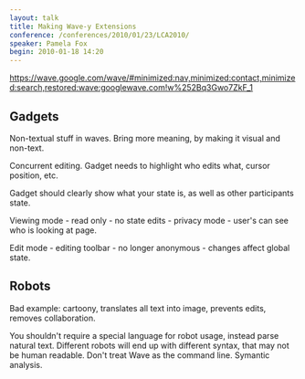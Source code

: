 ```yaml
---
layout: talk
title: Making Wave-y Extensions
conference: /conferences/2010/01/23/LCA2010/
speaker: Pamela Fox
begin: 2010-01-18 14:20
---
```

<https://wave.google.com/wave/#minimized:nav,minimized:contact,minimized:search,restored:wave:googlewave.com!w%252Bq3Gwo7ZkF_1>

## Gadgets

Non-textual stuff in waves. Bring more meaning, by making it visual and non-text.

Concurrent editing. Gadget needs to highlight who edits what, cursor position,
etc.

Gadget should clearly show what your state is, as well as other participants
state.

Viewing mode - read only - no state edits - privacy mode - user's can see who
is looking at page.

Edit mode - editing toolbar - no longer anonymous - changes affect global
state.

## Robots

Bad example: cartoony, translates all text into image, prevents edits, removes
collaboration.

You shouldn't require a special language for robot usage, instead parse natural
text. Different robots will end up with different syntax, that may not be human
readable. Don't treat Wave as the command line. Symantic analysis.
